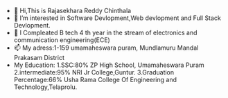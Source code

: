 - 👋 Hi,This is Rajasekhara Reddy Chinthala
- 👀 I’m interested in Software Devlopment,Web devlopment and Full Stack Devlopment.
- 🌱 I Compleated B tech 4 th year in the stream of electronics and communication engineering(ECE)
- 📫 My adress:1-159 umamaheswara puram, Mundlamuru Mandal Prakasam District
- My Education:
  1.SSC:80% ZP High School, Umamaheswara Puram
  2.intermediate:95% NRI Jr College,Guntur.
  3.Graduation Percentage:66% Usha Rama College Of Engineering and Technology,Telaprolu.
<!---
rajareddy4556/About-me is a ✨ special ✨ repository because its `README.md` (this file) appears on your GitHub profile.
You can click the Preview link to take a look at your changes.
--->
